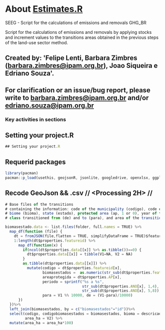 # About [Estimates.R](https://github.com/souza-eab/SEEG_BR/blob/main/2._Estimates/Estimates_v0.R)
SEEG - Script for the calculations of emissions and removals GHG_BR

Script for the calculations of emissions and removals by applying stocks and increment values to the transitions areas obtained in the previous steps of the land-use sector method.

## Created by: 'Felipe Lenti, Barbara Zimbres (barbara.zimbres@ipam.org.br), Joao Siqueira e Edriano Souza'.

## For clarification or an issue/bug report, please write to barbara.zimbres@ipam.org.br and/or edriano.souza@ipam.org.br

### Key activities in sections


## Setting your project.R 
```javascript
## Setting your project.R 
```

## Requerid packages
```javascript
library(pacman)
pacman::p_load(usethis, geojsonR, jsonlite, googledrive, openxlsx, ggplot2, tidyverse, tidyr, dplyr, rlang)
``` 
## Recode GeoJson && .csv // <Processing 2H> //
```javascript
# Base files of the transitions
# containing the information: code of the municipality (codigo), code of the biome/state (codigobiomasestados),
# biome (bioma), state (estado), protected area (ap, 1 or 0), year of the transition (periodo),
# class transitioned from (de) and to (para), and area of the transition (area_ha, in hectares)

biomasestado.data <- list.files(folder, full.names = TRUE) %>%
  map_df(function (file) {
    dt = fromJSON(file,flatten = TRUE, simplifyDataFrame = TRUE)$features
    1:length(dt$properties.featureid) %>% 
      map_df(function(x) {
        if(ncol(dt$properties.data[[x]] %>% as.tibble())==0) {
          dt$properties.data[[x]] = tibble(V1=NA, V2 = NA)
        }
        as.tibble(dt$properties.data[[x]]) %>%
          mutate(codigo = dt$properties.featureid[x],
                 biomasestados =  as.numeric(str_sub(dt$properties.featureid[x],1,3)),
                 areaprotegida = dt$properties.AP[x],
                 periodo = sprintf("%s a %s", 
                                   str_sub(dt$properties.ANO[x], 1,4), 
                                   str_sub(dt$properties.ANO[x], 5,8)),
                 para = V1 %% 10000, de = (V1-para)/10000)
      })
  })%>% 
  left_join(biomasestados, by = c("biomasestados"="id"))%>%
  select(codigo, codigobiomasestados = biomasestados, bioma = descricaobiomas, estado = descricaoestados, ap=areaprotegida, periodo, de, para, 
         area_ha = V2) %>%
  mutate(area_ha = area_ha*100)
```
